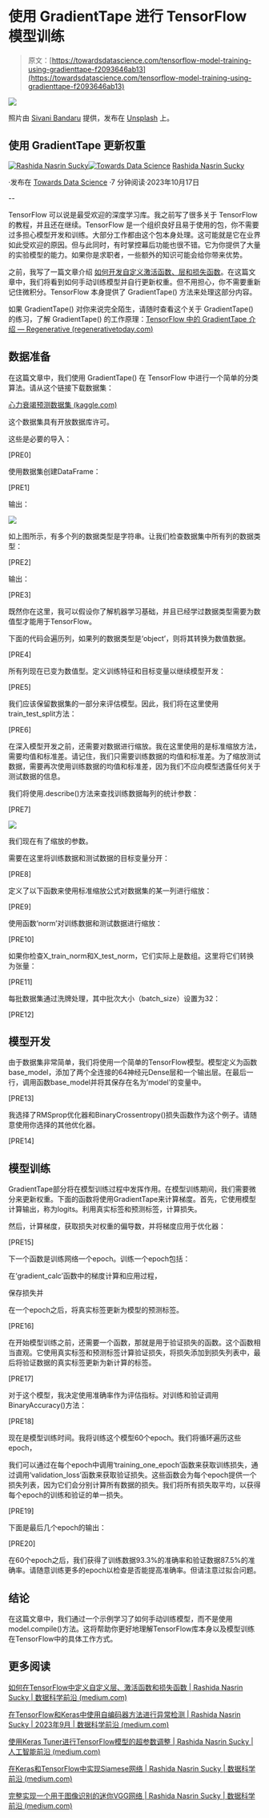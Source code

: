 # 使用 GradientTape 进行 TensorFlow 模型训练

> 原文：[https://towardsdatascience.com/tensorflow-model-training-using-gradienttape-f2093646ab13](https://towardsdatascience.com/tensorflow-model-training-using-gradienttape-f2093646ab13)

![](../Images/fbe16d8537174389bce863e509126468.png)

照片由 [Sivani Bandaru](https://unsplash.com/@agni11?utm_source=medium&utm_medium=referral) 提供，发布在 [Unsplash](https://unsplash.com/?utm_source=medium&utm_medium=referral) 上。

## 使用 GradientTape 更新权重

[](https://rashida00.medium.com/?source=post_page-----f2093646ab13--------------------------------)[![Rashida Nasrin Sucky](../Images/42bd057e8eca255907c43c29a498f2ca.png)](https://rashida00.medium.com/?source=post_page-----f2093646ab13--------------------------------)[](https://towardsdatascience.com/?source=post_page-----f2093646ab13--------------------------------)[![Towards Data Science](../Images/a6ff2676ffcc0c7aad8aaf1d79379785.png)](https://towardsdatascience.com/?source=post_page-----f2093646ab13--------------------------------) [Rashida Nasrin Sucky](https://rashida00.medium.com/?source=post_page-----f2093646ab13--------------------------------)

·发布在 [Towards Data Science](https://towardsdatascience.com/?source=post_page-----f2093646ab13--------------------------------) ·7 分钟阅读·2023年10月17日

--

TensorFlow 可以说是最受欢迎的深度学习库。我之前写了很多关于 TensorFlow 的教程，并且还在继续。TensorFlow 是一个组织良好且易于使用的包，你不需要过多担心模型开发和训练。大部分工作都由这个包本身处理。这可能就是它在业界如此受欢迎的原因。但与此同时，有时掌控幕后功能也很不错。它为你提供了大量的实验模型的能力。如果你是求职者，一些额外的知识可能会给你带来优势。

之前，我写了一篇文章介绍 [如何开发自定义激活函数、层和损失函数](/how-to-define-custom-layer-activation-function-and-loss-function-in-tensorflow-bdd7e78eb67)。在这篇文章中，我们将看到如何手动训练模型并自行更新权重。但不用担心，你不需要重新记住微积分。TensorFlow 本身提供了 GradientTape() 方法来处理这部分内容。

如果 GradientTape() 对你来说完全陌生，请随时查看这个关于 GradientTape() 的练习，了解 GradientTape() 的工作原理：[TensorFlow 中的 GradientTape 介绍 — Regenerative (regenerativetoday.com)](https://regenerativetoday.com/introduction-to-gradienttape-in-tensorflow/)

## 数据准备

在这篇文章中，我们使用 GradientTape() 在 TensorFlow 中进行一个简单的分类算法。请从这个链接下载数据集：

[心力衰竭预测数据集 (kaggle.com)](https://www.kaggle.com/datasets/fedesoriano/heart-failure-prediction)

这个数据集具有开放数据库许可。

这些是必要的导入：

[PRE0]

使用数据集创建DataFrame：

[PRE1]

输出：

![](../Images/61a3bb01c99a35bbda05fe057c85d556.png)

如上图所示，有多个列的数据类型是字符串。让我们检查数据集中所有列的数据类型：

[PRE2]

输出：

[PRE3]

既然你在这里，我可以假设你了解机器学习基础，并且已经学过数据类型需要为数值型才能用于TensorFlow。

下面的代码会遍历列，如果列的数据类型是‘object’，则将其转换为数值数据。

[PRE4]

所有列现在已变为数值型。定义训练特征和目标变量以继续模型开发：

[PRE5]

我们应该保留数据集的一部分来评估模型。因此，我们将在这里使用train_test_split方法：

[PRE6]

在深入模型开发之前，还需要对数据进行缩放。我在这里使用的是标准缩放方法，需要均值和标准差。请记住，我们只需要训练数据的均值和标准差。为了缩放测试数据，需要再次使用训练数据的均值和标准差，因为我们不应向模型透露任何关于测试数据的信息。

我们将使用.describe()方法来查找训练数据每列的统计参数：

[PRE7]

![](../Images/aaba121317fe5e39bff8a35db170ab88.png)

我们现在有了缩放的参数。

需要在这里将训练数据和测试数据的目标变量分开：

[PRE8]

定义了以下函数来使用标准缩放公式对数据集的某一列进行缩放：

[PRE9]

使用函数‘norm’对训练数据和测试数据进行缩放：

[PRE10]

如果你检查X_train_norm和X_test_norm，它们实际上是数组。这里将它们转换为张量：

[PRE11]

每批数据集通过洗牌处理，其中批次大小（batch_size）设置为32：

[PRE12]

## 模型开发

由于数据集非常简单，我们将使用一个简单的TensorFlow模型。模型定义为函数base_model，添加了两个全连接的64神经元Dense层和一个输出层。在最后一行，调用函数base_model并将其保存在名为’model’的变量中。

[PRE13]

我选择了RMSprop优化器和BinaryCrossentropy()损失函数作为这个例子。请随意使用你选择的其他优化器。

[PRE14]

## 模型训练

GradientTape部分将在模型训练过程中发挥作用。在模型训练期间，我们需要微分来更新权重。下面的函数将使用GradientTape来计算梯度。首先，它使用模型计算输出，称为logits。利用真实标签和预测标签，计算损失。

然后，计算梯度，获取损失对权重的偏导数，并将梯度应用于优化器：

[PRE15]

下一个函数是训练网络一个epoch。训练一个epoch包括：

在‘gradient_calc’函数中的梯度计算和应用过程，

保存损失并

在一个epoch之后，将真实标签更新为模型的预测标签。

[PRE16]

在开始模型训练之前，还需要一个函数，那就是用于验证损失的函数。这个函数相当直观。它使用真实标签和预测标签计算验证损失，将损失添加到损失列表中，最后将验证数据的真实标签更新为新计算的标签。

[PRE17]

对于这个模型，我决定使用准确率作为评估指标。对训练和验证调用BinaryAccuracy()方法：

[PRE18]

现在是模型训练时间。我将训练这个模型60个epoch。我们将循环遍历这些epoch，

我们可以通过在每个epoch中调用‘training_one_epoch’函数来获取训练损失，通过调用‘validation_loss’函数来获取验证损失。这些函数会为每个epoch提供一个损失列表，因为它们会分别计算所有数据的损失。我们将所有损失取平均，以获得每个epoch的训练和验证的单一损失。

[PRE19]

下面是最后几个epoch的输出：

[PRE20]

在60个epoch之后，我们获得了训练数据93.3%的准确率和验证数据87.5%的准确率。请随意训练更多的epoch以检查是否能提高准确率。但请注意过拟合问题。

## 结论

在这篇文章中，我们通过一个示例学习了如何手动训练模型，而不是使用model.compile()方法。这将帮助你更好地理解TensorFlow库本身以及模型训练在TensorFlow中的具体工作方式。

## 更多阅读

[如何在TensorFlow中定义自定义层、激活函数和损失函数 | Rashida Nasrin Sucky | 数据科学前沿 (medium.com)](https://medium.com/p/bdd7e78eb67)

[在TensorFlow和Keras中使用自编码器方法进行异常检测 | Rashida Nasrin Sucky | 2023年9月 | 数据科学前沿 (medium.com)](https://medium.com/p/5600aca29c50)

[使用Keras Tuner进行TensorFlow模型的超参数调整 | Rashida Nasrin Sucky | 人工智能前沿 (medium.com)](https://medium.com/p/41978f53111)

[在Keras和TensorFlow中实现Siamese网络 | Rashida Nasrin Sucky | 数据科学前沿 (medium.com)](https://medium.com/p/aa327418e177)

[完整实现一个用于图像识别的迷你VGG网络 | Rashida Nasrin Sucky | 数据科学前沿 (medium.com)](https://medium.com/p/849299480356)

